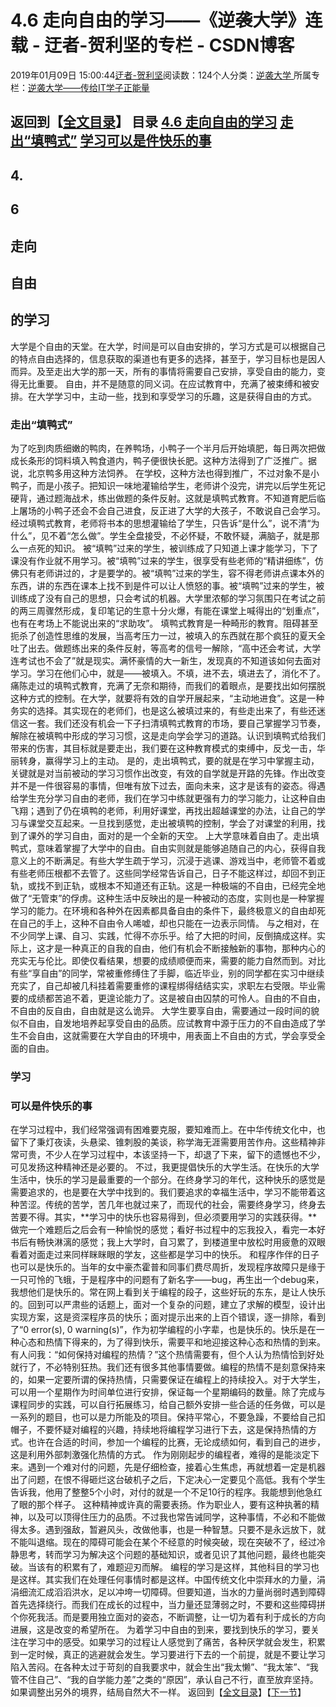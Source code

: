 
# 4.6 走向自由的学习——《逆袭大学》连载 - 迂者-贺利坚的专栏 - CSDN博客

2019年01月09日 15:00:44[迂者-贺利坚](https://me.csdn.net/sxhelijian)阅读数：124个人分类：[逆袭大学																](https://blog.csdn.net/sxhelijian/article/category/8588834)
所属专栏：[逆袭大学——传给IT学子正能量](https://blog.csdn.net/column/details/32349.html)



返回到【[全文目录](https://blog.csdn.net/sxhelijian/article/details/85908097)】
**目录**
[4.6 走向自由的学习](#4.6%C2%A0%E8%B5%B0%E5%90%91%E8%87%AA%E7%94%B1%E7%9A%84%E5%AD%A6%E4%B9%A0)
[走出“填鸭式”](#%E8%B5%B0%E5%87%BA%E2%80%9C%E5%A1%AB%E9%B8%AD%E5%BC%8F%E2%80%9D)
[学习可以是件快乐的事](#%E5%AD%A6%E4%B9%A0%E5%8F%AF%E4%BB%A5%E6%98%AF%E4%BB%B6%E5%BF%AB%E4%B9%90%E7%9A%84%E4%BA%8B)
---

## 4.
## 6
## 走向
## 自由
## 的学习
大学是个自由的天堂。在大学，时间是可以自由安排的，学习方式是可以根据自己的特点自由选择的，信息获取的渠道也有更多的选择，甚至于，学习目标也是因人而异。及至走出大学的那一天，所有的事情将需要自己安排，享受自由的能力，变得无比重要。
自由，并不是随意的同义词。在应试教育中，充满了被束缚和被安排。在大学学习中，主动一些，找到和享受学习的乐趣，这是获得自由的方式。
### 走出“填鸭式”
为了吃到肉质细嫩的鸭肉，在养鸭场，小鸭子一个半月后开始填肥，每日两次把做成长条形的饲料填入鸭食道内，鸭子便很快长肥。这种方法得到了广泛推广。据说，北京鸭多用这种方法饲养。
在学校，这种方法也得到推广，不过对象不是小鸭子，而是小孩子。把知识一味地灌输给学生，老师讲个没完，讲完以后学生死记硬背，通过题海战术，练出做题的条件反射。这就是填鸭式教育。不知道育肥后临上屠场的小鸭子还会不会自己进食，反正进了大学的大孩子，不敢说自己会学习。
经过填鸭式教育，老师将书本的思想灌输给了学生，只告诉“是什么”，说不清“为什么”，见不着“怎么做”。学生全盘接受，不必怀疑，不敢怀疑，满脑子，就是那么一点死的知识。
被“填鸭”过来的学生，被训练成了只知道上课才能学习，下了课没有作业就不用学习。被“填鸭”过来的学生，很享受有些老师的“精讲细练”，仿佛只有老师讲过的，才是要学的。被“填鸭”过来的学生，容不得老师讲点课本外的东西，讲的东西在课本上找不到是件可以让人愤怒的事。被“填鸭”过来的学生，被训练成了没有自己的思想，只会考试的机器。大学里浓郁的学习氛围只在考试之前的两三周骤然形成，复印笔记的生意十分火爆，有能在课堂上喊得出的“划重点”，也有在考场上不能说出来的“求助攻”。
填鸭式教育是一种畸形的教育。阻碍甚至扼杀了创造性思维的发展，当高考压力一过，被填入的东西就在那个疯狂的夏天全吐了出去。做题练出来的条件反射，等高考的信号一解除，“高中还会考试，大学连考试也不会了”就是现实。满怀豪情的大一新生，发现真的不知道该如何去面对学习。学习在他们心中，就是——被填入。不填，进不去，填进去了，消化不了。
痛陈走过的填鸭式教育，充满了无奈和期待，而我们的着眼点，是要找出如何摆脱这种方式的控制。在大学，就要将有效的自学开展起来，“主动地进食”。这是一种务实的选择。其实现在的老师们，也是这么被填过来的，有些走出来了，有些还迷信这一套。我们还没有机会一下子扫清填鸭式教育的市场，要自己掌握学习节奏，解除在被填鸭中形成的学习习惯，这是走向学会学习的道路。认识到填鸭式给我们带来的伤害，其目标就是要走出，我们要在这种教育模式的束缚中，反戈一击，华丽转身，赢得学习上的主动。
是的，走出填鸭式，要的就是在学习中掌握主动，关键就是对当前被动的学习习惯作出改变，有效的自学就是开路的先锋。作出改变并不是一件很容易的事情，但唯有放下过去，面向未来，这才是该有的姿态。得遇给学生充分学习自由的老师，我们在学习中练就更强有力的学习能力，让这种自由飞翔；遇到了仍在填鸭的老师，利用好课堂，再找出超越课堂的办法，让自己的学习与课堂交互起来。一旦找到感觉，走出被填鸭的控制，学会了对课堂的利用，找到了课外的学习自由，面对的是一个全新的天空。
上大学意味着自由了。走出填鸭式，意味着掌握了大学中的自由。自由实则就是能够追随自己的内心，获得自我意义上的不断满足。有些大学生疏于学习，沉浸于逃课、游戏当中，老师管不着或有些老师压根都不去管了。这些同学经常告诉自己，日子不能这样过，却回不到正轨，或找不到正轨，或根本不知道还有正轨。这是一种极端的不自由，已经完全地做了“无管束”的俘虏。这种生活中反映出的是一种被动的态度，实则也是一种掌握学习的能力。在环境和各种外在因素都具备自由的条件下，最终极意义的自由却死在自己的手上，这种不自由令人唏嘘，却也只能在一边表示同情。
与之相对，在不少同学上课、自习、实践，忙得不亦乐乎。给了大把的时间，反倒搞成这样。实际上，这才是一种真正的自我的自由，他们有机会不断接触新的事物，那种内心的充实无与伦比。即使仅看结果，想要的成绩顺便而来，需要的能力自然而到。对比有些“享自由”的同学，常被重修缚住了手脚，临近毕业，别的同学都在实习中继续充实了，自己却被几科挂着需要重修的课程绑得结结实实，求职左右受限。毕业需要的成绩都苦追不着，更遑论能力了。这是被自由囚禁的可怜人。自由的不自由，不自由的反自由，自由就是这么诡异。
大学生要享自由，需要通过一段时间的貌似不自由，自发地培养起享受自由的品质。应试教育中源于压力的不自由造成了学生不会自由，这就需要在大学自由的环境中，用表面上不自由的方式，学会享受全面的自由。
### 学习
### 可以是件快乐的事
在学习过程中，我们经常强调有困难要克服，要知难而上。在中华传统文化中，也留下了秉灯夜读，头悬梁、锥刺股的美谈，称学海无涯需要用苦作舟。这些精神非常可贵，不少人在学习过程中，本该坚持一下，却退了下来，留下的遗憾也不少，可见发扬这种精神还是必要的。
不过，我更提倡快乐的大学生活。在快乐的大学生活中，快乐的学习是最重要的一个部分。在终身学习的年代，这种快乐的感觉是需要追求的，也是要在大学中找到的。我们要追求的幸福生活中，学习不能带着这种苦涩。传统的苦学，苦几年也就过来了，而现代的社会，需要终身学习，终身去苦要不得。其实，**学习中的快乐也容易得到，但必须要用学习的实践获得。**做完一个难题后之后会有一种愉悦的感觉；看好书过程中的忘我投入，看完一本好书后有畅快淋漓的感觉；我上大学时，自习累了，到楼道里中放松时用疲惫的双眼看着对面走过来同样眯眯眼的学友，这些都是学习中的快乐。
和程序作伴的日子也可以是快乐的。当年的女中豪杰霍普和同事们费尽周折，发现程序故障只是缘于一只可怜的飞蛾，于是程序中的问题有了新名字——bug，再生出一个debug来，我想他们是快乐的。常在网上看到关于编程的段子，这些好玩的东东，是让人快乐的。回到可以严肃些的话题上，面对一个复杂的问题，建立了求解的模型，设计出实现方案，这是资深程序员的快乐；面对提示出来的上百个错误，逐一排除，看到了“0 error(s), 0 warning(s)”，作为初学编程的小字辈，也是快乐的。快乐是在一种心态和热情下得来的，为了得到快乐，需要平和地迎接这种心态和热情的到来。
有人问我：“如何保持对编程的热情？”这个热情需要有，但个人认为热情恰到好处就行了，不必特别狂热。我们还有很多其他事情要做。编程的热情不是刻意保持来的，如果一定要所谓的保持热情，只需要保证在编程上的持续投入。对于大学生，可以用一个星期作为时间单位进行安排，保证每一个星期编码的数量。除了完成与课程同步的实践，可以自行拓展练习，给自己额外安排一些合适的任务做，可以是一系列的题目，也可以是力所能及的项目。保持平常心，不要急躁，不要给自己扣帽子，不要怀疑对编程的兴趣，持续地将编程学习进行下去，这是保持热情的方式。也许在合适的时间，参加一个编程的比赛，无论成绩如何，看到自己的进步，这是利用外部刺激强化热情的方式。
作为刚刚起步的编程者，难得的是能淡定下来。遇到一个难对付的问题，先是仔细检查，接着心生焦虑，再就想着一定是机器出了问题，在恨不得砸烂这台破机子之后，下定决心一定要见个高低。我有个学生告诉我，他用了整整5个小时，对付的就是一个不足10行的程序。我能想到他急红了眼的那个样子。
这种精神或许真的需要表扬。作为职业人，要有这种执著的精神，以及可以顶得住压力的品质。不过我也常告诫同学，这种事情，不必和不能做得太多。遇到强敌，暂避风头，改做他事，也是一种智慧。只要不是永远放下，就不能叫退缩。现在的障碍可能会在某个不经意的时候突破，现在突破不了，经过冷静思考，转而学习为解决这个问题的基础知识，或者见识了其他问题，最终也能突破。当该有的积累有了，难题迎刃而解。
编程的学习是这样，其他科目的学习也是这样。其实我们在处理任何事情时都是这样。中国传统文化中崇拜水的力量，涓涓细流汇成滔滔洪水，足以冲垮一切障碍。但要知道，当水的力量尚弱时遇到障碍首先选择绕行。而我们在成长的过程中，当力量还显薄弱之时，不要和这些障碍拼个你死我活。而是要用独立面对的姿态，不断调整，让一切为着有利于成长的方向进展，这是改变的希望所在。
为着学习中自由的到来，要找到快乐的学习，要关注在学习中的感受。如果学习的过程让人感觉到了痛苦，各种厌学就会发生，积累到一定时候，真正的逃避就会发生。学习要进行下去的一个前提，就是不要让学习陷入苦闷。在各种太过于苛刻的自我要求中，就会生出“我太懒”、“我太笨”、“我管不住自己”、“我的自学能力差”之类的“原因”，承认自己不行，直至放弃坚持。如果调整出另外的境界，结局自然大不一样。
返回到【[全文目录](https://blog.csdn.net/sxhelijian/article/details/85908097)】【[下一节](https://blog.csdn.net/sxhelijian/article/details/86153227)】



